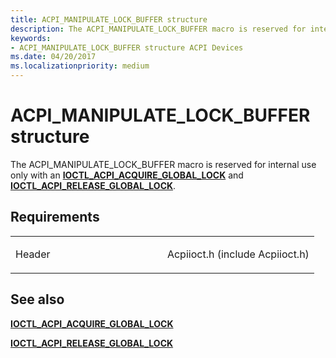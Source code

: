 ```yaml
---
title: ACPI_MANIPULATE_LOCK_BUFFER structure
description: The ACPI_MANIPULATE_LOCK_BUFFER macro is reserved for internal use only with an IOCTL_ACPI_ACQUIRE_GLOBAL_LOCK and IIOCTL_ACPI_RELEASE_GLOBAL_LOCK.
keywords: 
- ACPI_MANIPULATE_LOCK_BUFFER structure ACPI Devices
ms.date: 04/20/2017
ms.localizationpriority: medium
---
```


# ACPI\_MANIPULATE\_LOCK\_BUFFER structure


The ACPI\_MANIPULATE\_LOCK\_BUFFER macro is reserved for internal use only with an [**IOCTL\_ACPI\_ACQUIRE\_GLOBAL\_LOCK**](/windows-hardware/drivers/ddi/acpiioct/ni-acpiioct-ioctl_acpi_acquire_global_lock) and [**IOCTL\_ACPI\_RELEASE\_GLOBAL\_LOCK**](/windows-hardware/drivers/ddi/acpiioct/ni-acpiioct-ioctl_acpi_release_global_lock).

Requirements
------------

<table>
<colgroup>
<col width="50%" />
<col width="50%" />
</colgroup>
<tbody>
<tr>
<td><p>Header</p></td>
<td>Acpiioct.h (include Acpiioct.h)</td>
</tr>
</tbody>
</table>

## See also


[**IOCTL\_ACPI\_ACQUIRE\_GLOBAL\_LOCK**](/windows-hardware/drivers/ddi/acpiioct/ni-acpiioct-ioctl_acpi_acquire_global_lock)

[**IOCTL\_ACPI\_RELEASE\_GLOBAL\_LOCK**](/windows-hardware/drivers/ddi/acpiioct/ni-acpiioct-ioctl_acpi_release_global_lock)

 

